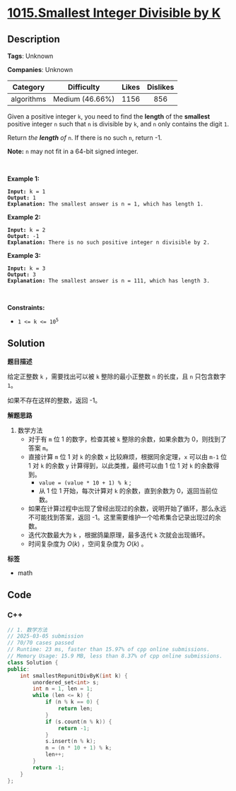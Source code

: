 # [1015.Smallest Integer Divisible by K](https://leetcode.com/problems/smallest-integer-divisible-by-k/description/)

## Description

**Tags**: Unknown

**Companies**: Unknown

|  Category  |   Difficulty    | Likes | Dislikes |
| :--------: | :-------------: | :---: | :------: |
| algorithms | Medium (46.66%) | 1156  |   856    |

<p>Given a positive integer <code>k</code>, you need to find the <strong>length</strong> of the <strong>smallest</strong> positive integer <code>n</code> such that <code>n</code> is divisible by <code>k</code>, and <code>n</code> only contains the digit <code>1</code>.</p>
<p>Return <em>the <strong>length</strong> of </em><code>n</code>. If there is no such <code>n</code>, return -1.</p>
<p><strong>Note:</strong> <code>n</code> may not fit in a 64-bit signed integer.</p>
<p>&nbsp;</p>
<p><strong class="example">Example 1:</strong></p>
<pre><code><strong>Input:</strong> k = 1
<strong>Output:</strong> 1
<strong>Explanation:</strong> The smallest answer is n = 1, which has length 1.</code></pre>
<p><strong class="example">Example 2:</strong></p>
<pre><code><strong>Input:</strong> k = 2
<strong>Output:</strong> -1
<strong>Explanation:</strong> There is no such positive integer n divisible by 2.</code></pre>
<p><strong class="example">Example 3:</strong></p>
<pre><code><strong>Input:</strong> k = 3
<strong>Output:</strong> 3
<strong>Explanation:</strong> The smallest answer is n = 111, which has length 3.</code></pre>
<p>&nbsp;</p>
<p><strong>Constraints:</strong></p>
<ul>
  <li><code>1 &lt;= k &lt;= 10<sup>5</sup></code></li>
</ul>

## Solution

**题目描述**

给定正整数 `k` ，需要找出可以被 `k` 整除的最小正整数 `n` 的长度，且 `n` 只包含数字 `1`。

如果不存在这样的整数，返回 -1。

**解题思路**

1. 数学方法
   - 对于有 `m` 位 1 的数字，检查其被 `k` 整除的余数，如果余数为 0，则找到了答案 `m`。
   - 直接计算 `m` 位 1 对 `k` 的余数 `x` 比较麻烦，根据同余定理，`x` 可以由 `m-1` 位 1 对 `k` 的余数 `y` 计算得到，以此类推，最终可以由 1 位 1 对 `k` 的余数得到。
     - `value = (value * 10 + 1) % k` ;
     - 从 1 位 1 开始，每次计算对 `k` 的余数，直到余数为 0，返回当前位数。
   - 如果在计算过程中出现了曾经出现过的余数，说明开始了循环，那么永远不可能找到答案，返回 -1。这里需要维护一个哈希集合记录出现过的余数。
   - 迭代次数最大为 `k` ，根据鸽巢原理，最多迭代 `k` 次就会出现循环。
   - 时间复杂度为 $O(k)$ ，空间复杂度为 $O(k)$ 。

**标签**

- math

<!-- code start -->
## Code

### C++

```cpp
// 1. 数学方法
// 2025-03-05 submission
// 70/70 cases passed
// Runtime: 23 ms, faster than 15.97% of cpp online submissions.
// Memory Usage: 15.9 MB, less than 8.37% of cpp online submissions.
class Solution {
public:
    int smallestRepunitDivByK(int k) {
        unordered_set<int> s;
        int n = 1, len = 1;
        while (len <= k) {
            if (n % k == 0) {
                return len;
            }
            if (s.count(n % k)) {
                return -1;
            }
            s.insert(n % k);
            n = (n * 10 + 1) % k;
            len++;
        }
        return -1;
    }
};
```

<!-- code end -->
